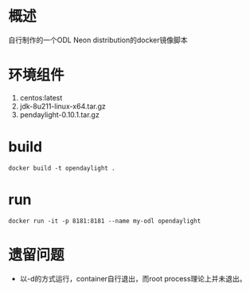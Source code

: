 概述
===
自行制作的一个ODL Neon distribution的docker镜像脚本


环境组件
===
1. centos:latest
2. jdk-8u211-linux-x64.tar.gz
3. pendaylight-0.10.1.tar.gz

build
===
```
docker build -t opendaylight .
```
run
===
```
docker run -it -p 8181:8181 --name my-odl opendaylight
```
遗留问题
===
- 以-d的方式运行，container自行退出，而root process理论上并未退出。
